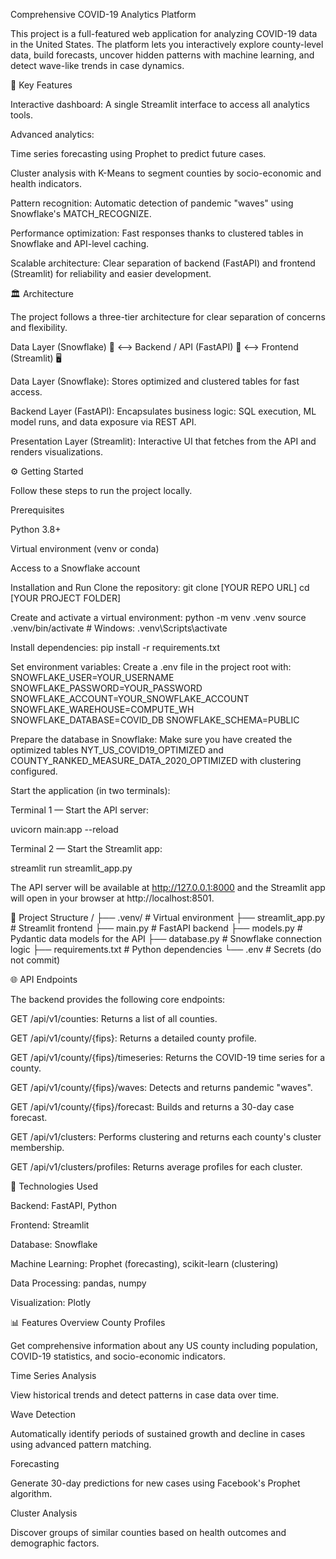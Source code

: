 Comprehensive COVID-19 Analytics Platform

This project is a full-featured web application for analyzing COVID-19 data in the United States. The platform lets you interactively explore county-level data, build forecasts, uncover hidden patterns with machine learning, and detect wave-like trends in case dynamics.

🚀 Key Features

Interactive dashboard: A single Streamlit interface to access all analytics tools.

Advanced analytics:

Time series forecasting using Prophet to predict future cases.

Cluster analysis with K-Means to segment counties by socio-economic and health indicators.

Pattern recognition: Automatic detection of pandemic "waves" using Snowflake's MATCH_RECOGNIZE.

Performance optimization: Fast responses thanks to clustered tables in Snowflake and API-level caching.

Scalable architecture: Clear separation of backend (FastAPI) and frontend (Streamlit) for reliability and easier development.

🏛️ Architecture

The project follows a three-tier architecture for clear separation of concerns and flexibility.

Data Layer (Snowflake) 💾 <--> Backend / API (FastAPI) 🧠 <--> Frontend (Streamlit) 🖥️


Data Layer (Snowflake): Stores optimized and clustered tables for fast access.

Backend Layer (FastAPI): Encapsulates business logic: SQL execution, ML model runs, and data exposure via REST API.

Presentation Layer (Streamlit): Interactive UI that fetches from the API and renders visualizations.

⚙️ Getting Started

Follow these steps to run the project locally.

Prerequisites

Python 3.8+

Virtual environment (venv or conda)

Access to a Snowflake account

Installation and Run
Clone the repository:
git clone [YOUR REPO URL]
cd [YOUR PROJECT FOLDER]

Create and activate a virtual environment:
python -m venv .venv
source .venv/bin/activate  # Windows: .venv\Scripts\activate

Install dependencies:
pip install -r requirements.txt

Set environment variables: Create a .env file in the project root with:
SNOWFLAKE_USER=YOUR_USERNAME
SNOWFLAKE_PASSWORD=YOUR_PASSWORD
SNOWFLAKE_ACCOUNT=YOUR_SNOWFLAKE_ACCOUNT
SNOWFLAKE_WAREHOUSE=COMPUTE_WH
SNOWFLAKE_DATABASE=COVID_DB
SNOWFLAKE_SCHEMA=PUBLIC


Prepare the database in Snowflake: Make sure you have created the optimized tables NYT_US_COVID19_OPTIMIZED and COUNTY_RANKED_MEASURE_DATA_2020_OPTIMIZED with clustering configured.

Start the application (in two terminals):

Terminal 1 — Start the API server:

uvicorn main:app --reload


Terminal 2 — Start the Streamlit app:

streamlit run streamlit_app.py


The API server will be available at http://127.0.0.1:8000 and the Streamlit app will open in your browser at http://localhost:8501.

📂 Project Structure
/
├── .venv/                  # Virtual environment
├── streamlit_app.py        # Streamlit frontend
├── main.py                 # FastAPI backend
├── models.py               # Pydantic data models for the API
├── database.py             # Snowflake connection logic
├── requirements.txt        # Python dependencies
└── .env                    # Secrets (do not commit)

🌐 API Endpoints

The backend provides the following core endpoints:

GET /api/v1/counties: Returns a list of all counties.

GET /api/v1/county/{fips}: Returns a detailed county profile.

GET /api/v1/county/{fips}/timeseries: Returns the COVID-19 time series for a county.

GET /api/v1/county/{fips}/waves: Detects and returns pandemic "waves".

GET /api/v1/county/{fips}/forecast: Builds and returns a 30-day case forecast.

GET /api/v1/clusters: Performs clustering and returns each county's cluster membership.

GET /api/v1/clusters/profiles: Returns average profiles for each cluster.

🔧 Technologies Used

Backend: FastAPI, Python

Frontend: Streamlit

Database: Snowflake

Machine Learning: Prophet (forecasting), scikit-learn (clustering)

Data Processing: pandas, numpy

Visualization: Plotly

📊 Features Overview
County Profiles

Get comprehensive information about any US county including population, COVID-19 statistics, and socio-economic indicators.

Time Series Analysis

View historical trends and detect patterns in case data over time.

Wave Detection

Automatically identify periods of sustained growth and decline in cases using advanced pattern matching.

Forecasting

Generate 30-day predictions for new cases using Facebook's Prophet algorithm.

Cluster Analysis

Discover groups of similar counties based on health outcomes and demographic factors.
